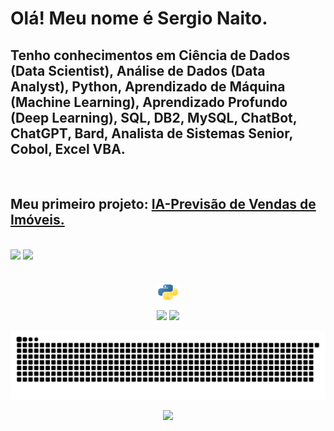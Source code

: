 <h1> Olá! Meu nome é Sergio Naito.</h1> 
<h2>Tenho conhecimentos em Ciência de Dados (Data Scientist), Análise de Dados (Data Analyst), Python, Aprendizado de Máquina (Machine Learning), Aprendizado Profundo (Deep Learning), SQL, DB2, MySQL, ChatBot, ChatGPT, Bard, Analista de Sistemas Senior, Cobol, Excel VBA. </h2>
<br>
<h2> Meu primeiro projeto: <a href="https://github.com/sergio-naito/IA-Previsao-de-Vendas.git" >IA-Previsão de Vendas de Imóveis. </a></h2>
<br>

<div>
  <a href="https://github.com/sergio-naito"></a>
  <img height="180em" src="https://github-readme-stats.vercel.app/api?username=sergio-naito&show_icons=true&theme=dark&include_all_commits=true&count_private=true" />
  <img height="180em"   src="https://github-readme-stats.vercel.app/api/top-langs/?username=sergio-naito&layout=compact&langs_count=16&theme=dark" />

  <!-- img align="center" width="148" height="180" src="https://media1.tenor.com/images/68e8337fb4eb7e40645d832c64762a8b/tenor.gif?itemid=19443613" 
  -->
</div>
 <br>
<div  align="center"> 
  <div style="display: inline_block"><br>
  <!--
  <img align="center" alt="Rafa-Js" height="30" width="40" src="https://raw.githubusercontent.com/devicons/devicon/master/icons/javascript/javascript-plain.svg">
  <img align="center" alt="HTML" height="30" width="40" src="https://raw.githubusercontent.com/devicons/devicon/master/icons/html5/html5-original.svg">
  <img align="center" alt="CSS" height="30" width="40" src="https://raw.githubusercontent.com/devicons/devicon/master/icons/css3/css3-original.svg">
  <img align="center" alt="Csharp" height="30" width="40" src="https://raw.githubusercontent.com/devicons/devicon/master/icons/csharp/csharp-original.svg">
  <img align="center" alt="PHP" height="30" width="40" src="https://raw.githubusercontent.com/devicons/devicon/master/icons/php/php-original.svg">
  <img align="center" alt="java" height="30" width="40" src="https://raw.githubusercontent.com/devicons/devicon/master/icons/java/java-original.svg">
 -->
  <img align="center" alt="Python" height="30" width="40" src="https://raw.githubusercontent.com/devicons/devicon/master/icons/python/python-original.svg">

    
</div>


  <!--
  <br><a href="https://www.youtube.com/channel/UCSawC0irKSG8W05zahr1i9w" target="_blank"><img src="https://img.shields.io/badge/-Youtube-%23EA4335?style=for-the-badge&logo=youtube&logoColor=white" target="_blank"></a>
  -->
  <a href="https://www.instagram.com/sernaito1957/" target="_blank"><img src="https://img.shields.io/badge/-Instagram-%23E4405F?style=for-the-badge&logo=instagram&logoColor=white" target="_blank"></a>
  <a href="https://www.linkedin.com/in/sergio-naito-156ab893/" target="_blank"><img src="https://img.shields.io/badge/-LinkedIn-%230077B5?style=for-the-badge&logo=linkedin&logoColor=white" target="_blank"></a> 
 
  ![Snake animation](https://github.com/sergio-naito/sergio-naito/blob/output/github-contribution-grid-snake.svg)
 
</div>
 
<!--12.10.23 20:36
[![readme](https://github-readme-stats.vercel.app/api/pin/?username=sergio-naito&repo=sergio-naito&theme=react)](https://github.com/sergio-naito/sergio-naito)
-->
<p align="center">   <img alingn="center" src="https://profile-counter.glitch.me/sergio-naito/count.svg" /></p>

